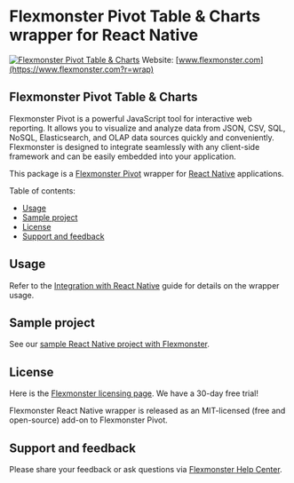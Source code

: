 # Flexmonster Pivot Table & Charts wrapper for React Native
[![Flexmonster Pivot Table & Charts](https://cdn.flexmonster.com/landing.png)](https://www.flexmonster.com?r=wrap)
Website: [www.flexmonster.com](https://www.flexmonster.com?r=wrap)

## Flexmonster Pivot Table & Charts

Flexmonster Pivot is a powerful JavaScript tool for interactive web reporting. It allows you to visualize and analyze data from JSON, CSV, SQL, NoSQL, Elasticsearch, and OLAP data sources quickly and conveniently. Flexmonster is designed to integrate seamlessly with any client-side framework and can be easily embedded into your application.

This package is a [Flexmonster Pivot](https://www.flexmonster.com?r=wrap) wrapper for [React Native](https://reactnative.dev/) applications. 

Table of contents:

* [Usage](#usage)
* [Sample project](#sample-project)
* [License](#license)
* [Support and feedback](#support-feedback)

## <a name="usage"></a>Usage ##

Refer to the [Integration with React Native](https://www.flexmonster.com/doc/integration-with-react-native?r=wrap) guide for details on the wrapper usage.

## <a name="sample-project"></a>Sample project ##

See our [sample React Native project with Flexmonster](https://github.com/flexmonster/pivot-react-native).

## <a name="license"></a>License ##

Here is the [Flexmonster licensing page](https://www.flexmonster.com/pivot-table-editions-and-pricing?r=wrap). We have a 30-day free trial! 

Flexmonster React Native wrapper is released as an MIT-licensed (free and open-source) add-on to Flexmonster Pivot.

## <a name="support-feedback"></a>Support and feedback ##

Please share your feedback or ask questions via [Flexmonster Help Center](https://www.flexmonster.com/help-center?r=wrap).
